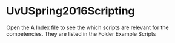 # UvUSpring2016Scripting

Open the A Index file to see the which scripts are relevant for the competencies. They are listed in the Folder Example Scripts
